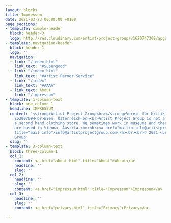 ```yaml
---
layout: blocks
title: Impressum
date: 2021-03-23 00:00:00 +0100
page_sections:
- template: simple-header
  block: header-3
  logo: http://res.cloudinary.com/artist-project-group/v1620747308/apg1/APG_Logo_Dev_V12_3A1_x1200_en9j2o.png
- template: navigation-header
  block: header-1
  logo: ''
  navigation:
  - link: "/index.html"
    link_text: "#Supergood"
  - link: "/index.html"
    link_text: "#Artist Parner Service"
  - link: "/index"
    link_text: "#AAAA"
  - link_text: About
    link: "/impressum"
- template: 1-column-text
  block: one-column-1
  headline: IMPRESSUM
  content: '<strong>Artist Project Group<br></strong>Verein für Kritik und Produktion<br>ZVR-Number:
    253007094<br>Wien, Österreich<br><br>Artist Project Group is not a brewery nor
    a second hand clothing store. We sometimes work in museums and theatres. <br>We
    are based in Vienna, Austria.<br><br><a href="mailto:info@artistprojectgroup.com"
    title="mail info">info@artistprojectgroup.com</a><br><br>© 2021 <br>Artist Project
    Group'
  slug: ''
- template: 3-column-text
  block: three-column-1
  col_1:
    content: <a href="about.html" title="About">About</a>
    headline: ''
    slug: ''
  col_2:
    headline: ''
    slug: ''
    content: <a href="impressum.html" title="Impressum">Impressum</a>
  col_3:
    headline: ''
    slug: ''
    content: <a href="privacy.html" title="Privacy">Privacy</a>

---
```

